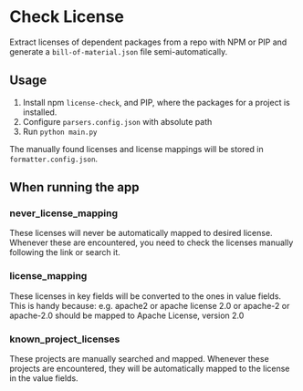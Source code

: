 # Check License

Extract licenses of dependent packages from a repo with NPM or PIP and generate a `bill-of-material.json` file semi-automatically.

## Usage

1. Install npm `license-check`, and PIP, where the packages for a project is installed.
2. Configure `parsers.config.json` with absolute path
3. Run `python main.py`

The manually found licenses and license mappings will be stored in `formatter.config.json`.

## When running the app

### never_license_mapping

These licenses will never be automatically mapped to desired license. Whenever these are encountered, you need to check the licenses manually following the link or search it.

### license_mapping

These licenses in key fields will be converted to the ones in value fields. This is handy because:
e.g.
apache2 or apache license 2.0 or apache-2 or apache-2.0 should be mapped to Apache License, version 2.0

### known_project_licenses

These projects are manually searched and mapped. Whenever these projects are encountered, they will be automatically mapped to the license in the value fields.
